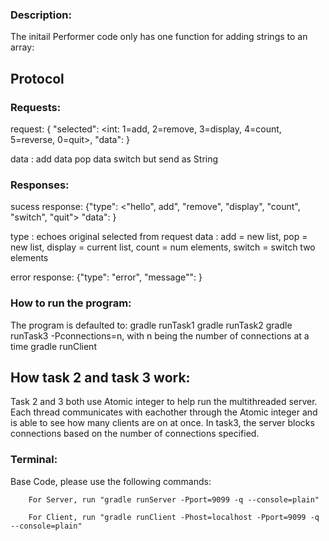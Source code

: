 ### Description:

The initail Performer code only has one function for adding strings to an array: 

## Protocol

### Requests:

request: { "selected": <int: 1=add, 2=remove, 3=display, 4=count, 5=reverse,
0=quit>, "data": <thing to send>}

  data <string>: add
  data <int> pop
  data <int> <int> switch but send as String

### Responses:

sucess response: {"type": <"hello", add",
"remove", "display", "count", "switch", "quit"> "data": <thing to return> }

type <String>: echoes original selected from request
data <string>: add = new list, pop = new list, display = current list, count = num elements, switch = switch two elements


error response: {"type": "error", "message"": <error string> }


### How to run the program:

The program is defaulted to:
gradle runTask1
gradle runTask2
gradle runTask3 -Pconnections=n, with n being the number of connections at a time
gradle runClient

## How task 2 and task 3 work:

Task 2 and 3 both use Atomic integer to help run the multithreaded server. Each thread communicates
with eachother through the Atomic integer and is able to see how many clients are on at once. 
In task3, the server blocks connections based on the number of connections specified.

### Terminal:

Base Code, please use the following commands:

```
    For Server, run "gradle runServer -Pport=9099 -q --console=plain"
```
```   
    For Client, run "gradle runClient -Phost=localhost -Pport=9099 -q --console=plain"
```   




